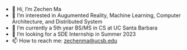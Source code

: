 - 👋 Hi, I’m Zechen Ma
- 👀 I’m interested in Augumented Reality, Machine Learning, Computer Architecture, and Distributed System 
- 🌱 I’m currently a 5th year BS/MS in CS at UC Santa Barbara
- 💞️ I’m looking for a SDE Internship in Summer 2023
- 📫 How to reach me: zechenma@ucsb.edu

<!---
ZechenM/ZechenM is a ✨ special ✨ repository because its `README.md` (this file) appears on your GitHub profile.
You can click the Preview link to take a look at your changes.
--->
